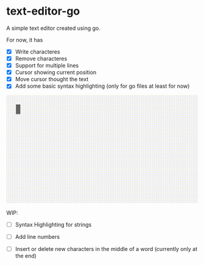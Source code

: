 # text-editor-go
A simple text editor created using go.

For now, it has

- [x] Write characteres
- [x] Remove characteres
- [x] Support for multiple lines
- [x] Cursor showing current position
- [x] Move cursor thought the text
- [x] Add some basic syntax highlighting (only for go files at least for now)

![](editor_syntax_highlighting.gif)

WIP:

- [ ] Syntax Highlighting for strings
- [ ] Add line numbers
- [ ] Insert or delete new characters in the middle of a word (currently only at the end)

